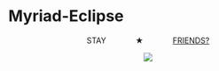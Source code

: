 # Myriad-Eclipse
<p align="center">
  STAY⠀⠀ ⠀ ⠀ ★⠀⠀ ⠀ ⠀ <ins>FRIENDS?</ins>
</p>

<p align="center">
  <img src="[https://64.media.tumblr.com/7765e444a3e8864c4b02dc557f796e3d/57d0075b881d8ba5-c3/s540x810/1ff251b9e7d4b181861c8e632bcff1bb2381e2db.pnj](https://64.media.tumblr.com/fd97697d6f716f7c3818799b22827522/b1d5f70830265ad1-3c/s2048x3072/9e680ea57f00447dc592c7942615e92cf57d3f9c.pnj](https://64.media.tumblr.com/fd97697d6f716f7c3818799b22827522/b1d5f70830265ad1-3c/s2048x3072/9e680ea57f00447dc592c7942615e92cf57d3f9c.pnj)"/>
</p>
